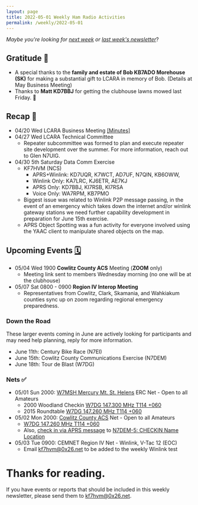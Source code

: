 ```yaml
---
layout: page
title: 2022-05-01 Weekly Ham Radio Activities
permalink: /weekly/2022-05-01
---
```


_Maybe you're looking for [next week](/weekly/2022-05-15) or [last week's newsletter](/weekly/2022-04-24)_?

## Gratitude 🙌

* A special thanks to the **family and estate of Bob KB7ADO Morehouse (SK)** for making
  a substantial gift to LCARA in memory of Bob. (Details at May Business Meeting)
* Thanks to **Matt KD7BBJ** for getting the clubhouse lawns mowed last Friday. 🌱

## Recap 🔁

* 04/20 Wed LCARA Business Meeting [[Minutes]](https://w7dg-lcara.github.io/static/minutes/2022/business/2022_04_20_LCARA_Business_Meeting_latest.pdf)
* 04/27 Wed LCARA Technical Committee
  * Repeater subcommittee was formed to plan and execute repeater site development
    over the summer. For more information, reach out to Glen N7UIG.
* 04/30 5th Saturday Data Comm Exercise
  * KF7HVM (NCS)
    * APRS+Winlink: KD7UQR, K7WCT, AD7UF, N7QIN, KB6OWW,
    * Winlink Only: KA7LRC, KJ6ETR, AE7KJ
    * APRS Only: KD7BBJ, KI7RSB, KI7RSA
    * Voice Only: WA7RPM, KB7PMO
  * Biggest issue was related to Winlink P2P message passing, in the event
    of an emergency which takes down the internet and/or winlink gateway stations
    we need further capability development in preparation for June 15th exercise.
  * APRS Object Spotting was a fun activity for everyone involved using the YAAC
    client to manipulate shared objects on the map.

## Upcoming Events [🗓](/calendar)

* 05/04 Wed 1900 **Cowlitz County ACS** Meeting (**ZOOM** only)
  * Meeting link sent to members Wednesday morning (no one will be at the clubhouse)
* 05/07 Sat 0800 - 0900 **Region IV Interop Meeting**
  * Representatives from Cowlitz, Clark, Skamania, and Wahkiakum counties sync up on zoom
    regarding regional emergency preparedness.

### Down the Road

These larger events coming in June are actively looking for
participants and may need help planning, reply for more information.

* June 11th: Century Bike Race (N7EI)
* June 15th: Cowlitz County Communications Exercise (N7DEM)
* June 18th: Tour de Blast (W7DG)

### Nets ✅

- 05/01 Sun 2000: [W7MSH Mercury Mt. St. Helens](https://www.w7msh.org) ERC Net - Open to all Amateurs
  - 2000 Woodland Checkin [W7DG 147.300 MHz T114 +060](https://www.repeaterbook.com/repeaters/details.php?state_id=53&ID=412)
  - 2015 Roundtable [W7DG 147.260 MHz T114 +060](https://www.repeaterbook.com/repeaters/details.php?ID=408&state_id=53)
- 05/02 Mon 2000: [Cowlitz County ACS](http://cowlitzradio.org/) Net - Open to all Amateurs
  - [W7DG 147.260 MHz T114 +060](https://www.repeaterbook.com/repeaters/details.php?ID=408&state_id=53)
  - Also, [check in via APRS message](/info/aprsnet/) to [N7DEM-5: CHECKIN Name Location](https://aprs.fi/?c=message&call=N7DEM-5)
- 05/03 Tue 0900: CEMNET Region IV Net - Winlink, V-Tac 12 (EOC)
  - Email [kf7hvm@0x26.net](mailto:kf7hvm@0x26.net) to be added to the weekly
    Winlink test

# Thanks for reading. 

If you have events or reports that should be included in this weekly
newsletter, please send them to [kf7hvm@0x26.net](mailto:kf7hvm@0x26.net).

